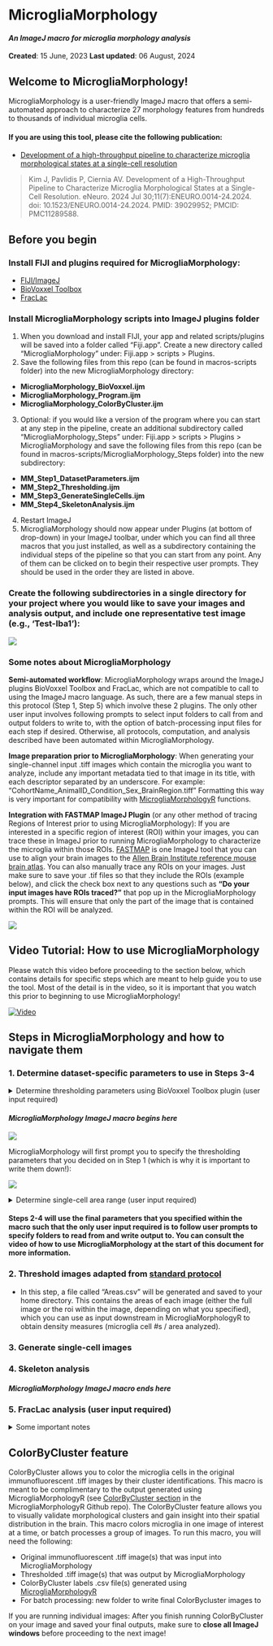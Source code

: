 MicrogliaMorphology
================

#### *An ImageJ macro for microglia morphology analysis*

**Created**: 15 June, 2023 **Last updated**: 06 August, 2024

## Welcome to MicrogliaMorphology!

MicrogliaMorphology is a user-friendly ImageJ macro that offers a
semi-automated approach to characterize 27 morphology features from
hundreds to thousands of individual microglia cells.

#### If you are using this tool, please cite the following publication:

- [Development of a high-throughput pipeline to characterize microglia
  morphological states at a single-cell
  resolution](https://www.eneuro.org/content/11/7/ENEURO.0014-24.2024)

> Kim J, Pavlidis P, Ciernia AV. Development of a High-Throughput
> Pipeline to Characterize Microglia Morphological States at a
> Single-Cell Resolution. eNeuro. 2024 Jul 30;11(7):ENEURO.0014-24.2024.
> doi: 10.1523/ENEURO.0014-24.2024. PMID: 39029952; PMCID: PMC11289588.

## Before you begin

### Install FIJI and plugins required for MicrogliaMorphology:

- [FIJI/ImageJ](https://imagej.net/software/fiji/?Downloads)
- [BioVoxxel Toolbox](https://imagej.net/plugins/biovoxxel-toolbox)
- [FracLac](https://imagej.nih.gov/ij/plugins/fraclac/FLHelp/Installation.htm)

### Install MicrogliaMorphology scripts into ImageJ plugins folder

1.  When you download and install FIJI, your app and related
    scripts/plugins will be saved into a folder called “Fiji.app”.
    Create a new directory called “MicrogliaMorphology” under: Fiji.app
    \> scripts \> Plugins.
2.  Save the following files from this repo (can be found in
    macros-scripts folder) into the new MicrogliaMorphology directory:

- **MicrogliaMorphology_BioVoxxel.ijm**
- **MicrogliaMorphology_Program.ijm**
- **MicrogliaMorphology_ColorByCluster.ijm**

3.  Optional: if you would like a version of the program where you can
    start at any step in the pipeline, create an additional subdirectory
    called “MicrogliaMorphology_Steps” under: Fiji.app \> scripts \>
    Plugins \> MicrogliaMorphology and save the following files from
    this repo (can be found in macros-scripts/MicrogliaMorphology_Steps
    folder) into the new subdirectory:

- **MM_Step1_DatasetParameters.ijm**
- **MM_Step2_Thresholding.ijm**
- **MM_Step3_GenerateSingleCells.ijm**
- **MM_Step4_SkeletonAnalysis.ijm**

4.  Restart ImageJ
5.  MicrogliaMorphology should now appear under Plugins (at bottom of
    drop-down) in your ImageJ toolbar, under which you can find all
    three macros that you just installed, as well as a subdirectory
    containing the individual steps of the pipeline so that you can
    start from any point. Any of them can be clicked on to begin their
    respective user prompts. They should be used in the order they are
    listed in above.

### Create the following subdirectories in a single directory for your project where you would like to save your images and analysis output, and include one representative test image (e.g., ‘Test-Iba1’):

![](./images/Example_DatasetDirectory.png)

### Some notes about MicrogliaMorphology

**Semi-automated workflow**: MicrogliaMorphology wraps around the ImageJ
plugins BioVoxxel Toolbox and FracLac, which are not compatible to call
to using the ImageJ macro language. As such, there are a few manual
steps in this protocol (Step 1, Step 5) which involve these 2 plugins.
The only other user input involves following prompts to select input
folders to call from and output folders to write to, with the option of
batch-processing input files for each step if desired. Otherwise, all
protocols, computation, and analysis described have been automated
within MicrogliaMorphology.

**Image preparation prior to MicrogliaMorphology**: When generating your
single-channel input .tiff images which contain the microglia you want
to analyze, include any important metadata tied to that image in its
title, with each descriptor separated by an underscore. For example:
“CohortName_AnimalID_Condition_Sex_BrainRegion.tiff” Formatting this way
is very important for compatibility with
[MicrogliaMorphologyR](https://github.com/ciernialab/MicrogliaMorphologyR)
functions.

**Integration with FASTMAP ImageJ Plugin** (or any other method of
tracing Regions of Interest prior to using MicrogliaMorphology): If you
are interested in a specific region of interest (ROI) within your
images, you can trace these in ImageJ prior to running
MicrogliaMorphology to characterize the microglia within those ROIs.
[FASTMAP](https://github.com/dterstege/FASTMAP) is one ImageJ tool that
you can use to align your brain images to the [Allen Brain Institute
reference mouse brain atlas](https://mouse.brain-map.org/static/atlas).
You can also manually trace any ROIs on your images. Just make sure to
save your .tif files so that they include the ROIs (example below), and
click the check box next to any questions such as **“Do your input
images have ROIs traced?”** that pop up in the MicrogliaMorphology
prompts. This will ensure that only the part of the image that is
contained within the ROI will be analyzed.

![](./images/ExampleROI.png)

## Video Tutorial: How to use MicrogliaMorphology

Please watch this video before proceeding to the section below, which
contains details for specific steps which are meant to help guide you to
use the tool. Most of the detail is in the video, so it is important
that you watch this prior to beginning to use MicrogliaMorphology!

[![Video](./images/VideoScreenshot.png)](https://www.youtube.com/watch?v=YhLCdlFLzk8)

## Steps in MicrogliaMorphology and how to navigate them

### 1. Determine dataset-specific parameters to use in Steps 3-4

<details>
<summary>
Determine thresholding parameters using BioVoxxel Toolbox plugin (user
input required)
</summary>

1.  Run MicrogliaMorphology_BioVoxxel script in ImageJ: *Plugins \>
    MicrogliaMorphology \> MicrogliaMorphology_BioxVoxxel*

2.  Use **ThresholdCheck** feature within BioVoxxel Toolbox plugin to
    interactively determine the best thresholding parameters for your
    dataset. ![](./images/BioVoxxel_ThresholdCheck.png)

    - Click/specify the following options in the pop-up box.

    ![](./images/ThresholdCheck_options.png)

    - ThresholdCheck is a nifty tool that helps you decide which of the
      16 auto thresholding and 9 auto local thresholding parameters
      within ImageJ are best suited for your image set. Auto
      thresholding takes into account the entire image space when
      binarizing to distinguish background from signal, while auto local
      thresholding only takes into account smaller parts of the image at
      a time using a defined radius. You can follow these links to read
      more about [auto
      thresholding](https://imagej.net/plugins/auto-threshold) vs. [auto
      local
      thresholding](https://imagej.net/plugins/auto-local-threshold).

    - A radius of 100 will typically work well for auto local
      thresholding microglia images, but you may need to run the
      ThresholdCheck a few times using different radius values to
      optimize the parameters to best capture fully connected, single
      microglia in your thresholded images. When ‘Quantification
      (relative)’ option is selected, the plugin will give you a
      recommended thresholding method at the end of the results file -
      this is a good starting point, but you should visually verify by
      looking through ALL of the threshold methods to determine which is
      best for your dataset: capturing as many branches as possible that
      are connected to cell bodies, while minimizing overlap between
      cells. ThresholdCheck will give you a gallery of 25 different
      thresholding settings on the image you input - each image is color
      coded accordingly - from the [BioVoxxel
      website](https://imagej.net/plugins/biovoxxel-toolbox#threshold-check),
      where you can find more information in the ThresholdCheck feature:

    ![](./images/ThresholdCheck_colors.png)

    - Here are some examples of under, well, and over-thresholded
      microglia:

    ![](./images/ThresholdCheck_examples.png)

    - **Make sure to note the final thresholding parameters you choose
      for your image set as you will need to input these choices into
      MicrogliaMorphology**.

</details>

#### *MicrogliaMorphology ImageJ macro begins here*

![](./images/MicrogliaMorphology_Program.png)

MicrogliaMorphology will first prompt you to specify the thresholding
parameters that you decided on in Step 1 (which is why it is important
to write them down!):

![](./images/MicrogliaMorphology_SpecifyThresholding.png)

<details>
<summary>
Determine single-cell area range (user input required)
</summary>

In this step, you are determining the cutoff ranges (min and max) for
what is considered a single microglia cell. Use the following guidelines
when picking representative cells on both extremes:

- **When selecting particles that are too small to be considered single
  cells:** select particles that you would consider *almost* as big as a
  single-cell, but not a single cell.
  - **When selecting particles that are too big to be considered single
    cells:** select particles that you would consider as 2 obviously
    overlapping cells.
  - Here are examples of particles that are too small or too big to be
    considered single cells: ![](./images/CellAreaExamples.png)

After you are done determining the lower and upper bounds for cell area,
MicrogliaMorphology will provide a summary of the final thresholding and
cell area parameters that will be applied in steps 2-4. You will see a
window like the one below pop up before moving on to step 2.
Additionally, in your home directory, you will find a file called
FinalDatasetParameters.txt which notes all of this information for your
records.

![](./images/Example_FinalAreaThresholdParameters.png)
</details>

#### Steps 2-4 will use the final parameters that you specified within the macro such that the only user input required is to follow user prompts to specify folders to read from and write output to. You can consult the video of how to use MicrogliaMorphology at the start of this document for more information.

### 2. Threshold images adapted from [standard protocol](https://www.jove.com/t/57648/quantifying-microglia-morphology-from-photomicrographs)

- In this step, a file called “Areas.csv” will be generated and saved to
  your home directory. This contains the areas of each image (either the
  full image or the roi within the image, depending on what you
  specified), which you can use as input downstream in
  MicrogliaMorphologyR to obtain density measures (microglia cell \#s /
  area analyzed).

### 3. Generate single-cell images

### 4. Skeleton analysis

#### *MicrogliaMorphology ImageJ macro ends here*

### 5. FracLac analysis (user input required)

<details>
<summary>
Some important notes
</summary>

1.  Run FracLac plugin: *Plugins \> Fractal Analysis \> FracLac*
2.  Select **BC** (box counting) in Fraclac GUI and select the following
    options (adapted from [Young et al.,
    2018](https://www.jove.com/t/57648/quantifying-microglia-morphology-from-photomicrographs),
    Section 5.5). **Make sure to select ‘lock black background’.**
    ![](./images/FracLac_options.png)
3.  Select **Batch** in Fraclac GUI and follow prompts. Load in files
    from the directory you wrote your single-cell images to in Step 4.
    </details>

## ColorByCluster feature

ColorByCluster allows you to color the microglia cells in the original
immunofluorescent .tiff images by their cluster identifications. This
macro is meant to be complimentary to the output generated using
MicrogliaMorphologyR (see [ColorByCluster
section](https://github.com/ciernialab/MicrogliaMorphologyR#colorbycluster)
in the MicrogliaMorphologyR Github repo). The ColorByCluster feature
allows you to visually validate morphological clusters and gain insight
into their spatial distribution in the brain. This macro colors
microglia in one image of interest at a time, or batch processes a group
of images. To run this macro, you will need the following:

- Original immunofluorescent .tiff image(s) that was input into
  MicrogliaMorphology
- Thresholded .tiff image(s) that was output by MicrogliaMorphology
- ColorByCluster labels .csv file(s) generated using
  [MicrogliaMorphologyR](https://github.com/ciernialab/MicrogliaMorphologyR#colorbycluster)
- For batch processing: new folder to write final ColorBycluster images
  to

If you are running individual images: After you finish running
ColorByCluster on your image and saved your final outputs, make sure to
**close all ImageJ windows** before proceeding to the next image!

